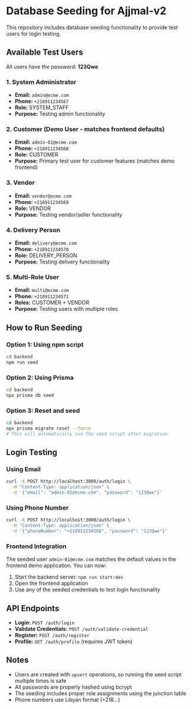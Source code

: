 # Database Seeding for Ajjmal-v2

This repository includes database seeding functionality to provide test users for login testing.

## Available Test Users

All users have the password: **123Qwe**

### 1. System Administrator
- **Email:** `admin@ecme.com`
- **Phone:** `+218911234567`
- **Role:** SYSTEM_STAFF
- **Purpose:** Testing admin functionality

### 2. Customer (Demo User - matches frontend defaults)
- **Email:** `admin-01@ecme.com`
- **Phone:** `+218911234568`
- **Role:** CUSTOMER
- **Purpose:** Primary test user for customer features (matches demo frontend)

### 3. Vendor
- **Email:** `vendor@ecme.com`
- **Phone:** `+218911234569`
- **Role:** VENDOR
- **Purpose:** Testing vendor/seller functionality

### 4. Delivery Person
- **Email:** `delivery@ecme.com`
- **Phone:** `+218911234570`
- **Role:** DELIVERY_PERSON
- **Purpose:** Testing delivery functionality

### 5. Multi-Role User
- **Email:** `multi@ecme.com`
- **Phone:** `+218911234571`
- **Roles:** CUSTOMER + VENDOR
- **Purpose:** Testing users with multiple roles

## How to Run Seeding

### Option 1: Using npm script
```bash
cd backend
npm run seed
```

### Option 2: Using Prisma
```bash
cd backend
npx prisma db seed
```

### Option 3: Reset and seed
```bash
cd backend
npx prisma migrate reset --force
# This will automatically run the seed script after migration
```

## Login Testing

### Using Email
```bash
curl -X POST http://localhost:3000/auth/login \
  -H "Content-Type: application/json" \
  -d '{"email": "admin-01@ecme.com", "password": "123Qwe"}'
```

### Using Phone Number
```bash
curl -X POST http://localhost:3000/auth/login \
  -H "Content-Type: application/json" \
  -d '{"phoneNumber": "+218911234568", "password": "123Qwe"}'
```

### Frontend Integration
The seeded user `admin-01@ecme.com` matches the default values in the frontend demo application. You can now:

1. Start the backend server: `npm run start:dev`
2. Open the frontend application
3. Use any of the seeded credentials to test login functionality

## API Endpoints

- **Login:** `POST /auth/login`
- **Validate Credentials:** `POST /auth/validate-credential`
- **Register:** `POST /auth/register`
- **Profile:** `GET /auth/profile` (requires JWT token)

## Notes

- Users are created with `upsert` operations, so running the seed script multiple times is safe
- All passwords are properly hashed using bcrypt
- The seeding includes proper role assignments using the junction table
- Phone numbers use Libyan format (+218...)